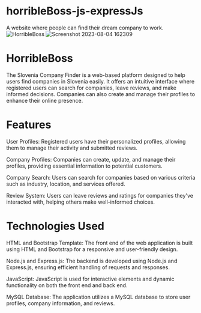 # horribleBoss-js-expressJs
A website where people can find their dream company to work. 
![HorribleBoss](https://github.com/GrozdaniTanja/horribleBoss-js-expressJs/assets/74705132/287b6ea1-1670-4c73-b698-a451b3e8f605)
![Screenshot 2023-08-04 162309](https://github.com/GrozdaniTanja/horribleBoss-js-expressJs/assets/74705132/4327b0f6-6b51-4a2f-9cd8-80e8c69b4f78)


# HorribleBoss
The Slovenia Company Finder is a web-based platform designed to help users find companies in Slovenia easily. It offers an intuitive interface where registered users can search for companies, leave reviews, and make informed decisions. Companies can also create and manage their profiles to enhance their online presence.

# Features
User Profiles: Registered users have their personalized profiles, allowing them to manage their activity and submitted reviews.

Company Profiles: Companies can create, update, and manage their profiles, providing essential information to potential customers.

Company Search: Users can search for companies based on various criteria such as industry, location, and services offered.

Review System: Users can leave reviews and ratings for companies they've interacted with, helping others make well-informed choices.

# Technologies Used
HTML and Bootstrap Template: The front end of the web application is built using HTML and Bootstrap for a responsive and user-friendly design.

Node.js and Express.js: The backend is developed using Node.js and Express.js, ensuring efficient handling of requests and responses.

JavaScript: JavaScript is used for interactive elements and dynamic functionality on both the front end and back end.

MySQL Database: The application utilizes a MySQL database to store user profiles, company information, and reviews.


